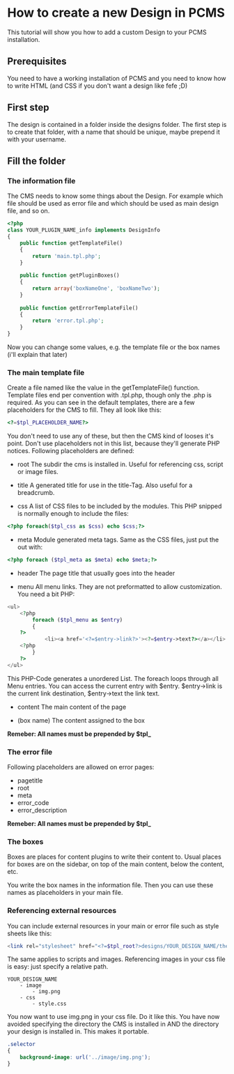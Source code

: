 # How to create a new Design in PCMS
This tutorial will show you how to add a custom Design to your PCMS installation.

## Prerequisites
You need to have a working installation of PCMS and you need to know how to write HTML (and CSS if you don't want a design like fefe ;D)

## First step
The design is contained in a folder inside the designs folder. The first step is to create that folder, with a name that should be unique, maybe prepend it with your username.

## Fill the folder
### The information file
The CMS needs to know some things about the Design. For example which file should be used as error file and which should be used as main design file, and so on.

```php
<?php
class YOUR_PLUGIN_NAME_info implements DesignInfo
{
	public function getTemplateFile()
	{
		return 'main.tpl.php';
	}
	
	public function getPluginBoxes()
	{
		return array('boxNameOne', 'boxNameTwo');
	}
	
	public function getErrorTemplateFile()
	{
		return 'error.tpl.php';
	}
}
```

Now you can change some values, e.g. the template file or the box names (i'll explain that later)

### The main template file
Create a file named like the value in the getTemplateFile() function. Template files end per convention with .tpl.php, though only the .php is required.
As you can see in the default templates, there are a few placeholders for the CMS to fill. They all look like this:

```php
<?=$tpl_PLACEHOLDER_NAME?>
```

You don't need to use any of these, but then the CMS kind of looses it's point. Don't use placeholders not in this list, because they'll generate PHP notices.
Following placeholders are defined:

* root
The subdir the cms is installed in. Useful for referencing css, script or image files.

* title
A generated title for use in the title-Tag. Also useful for a breadcrumb.

* css
A list of CSS files to be included by the modules. This PHP snipped is normally enough to include the files:
```php
<?php foreach($tpl_css as $css) echo $css;?>
```

* meta
Module generated meta tags. Same as the CSS files, just put the out with:
```php
<?php foreach ($tpl_meta as $meta) echo $meta;?>
```

* header
The page title that usually goes into the header

* menu
All menu links. They are not preformatted to allow customization. You need a bit PHP:
```php
<ul>
	<?php 
		foreach ($tpl_menu as $entry)
		{
	?>
			<li><a href='<?=$entry->link?>'><?=$entry->text?></a></li>
	<?php 
		}
	?>
</ul>
```
This PHP-Code generates a unordered List. The foreach loops through all Menu entries. You can access the current entry with $entry. $entry->link is the current link destination, $entry->text the link text.

* content
The main content of the page

* (box name)
The content assigned to the box

**Remeber: All names must be prepended by $tpl_**

### The error file

Following placeholders are allowed on error pages:

* pagetitle
* root
* meta
* error_code
* error_description

**Remeber: All names must be prepended by $tpl_**

### The boxes
Boxes are places for content plugins to write their content to. Usual places for boxes are on the sidebar, on top of the main content, below the content, etc.

You write the box names in the information file. Then you can use these names as placeholders in your main file.

### Referencing external resources
You can include external resources in your main or error file such as style sheets like this:
```php
<link rel="stylesheet" href="<?=$tpl_root?>designs/YOUR_DESIGN_NAME/the/path/to/the/css/file.css">
```
The same applies to scripts and images. Referencing images in your css file is easy: just specify a relative path.

```
YOUR_DESIGN_NAME
	- image
		- img.png
	- css
		- style.css

```

You now want to use img.png in your css file. Do it like this. You have now avoided specifying the directory the CMS is installed in AND the directory your design is installed in. This makes it portable.

```css
.selector
{
	background-image: url('../image/img.png');
}
```
